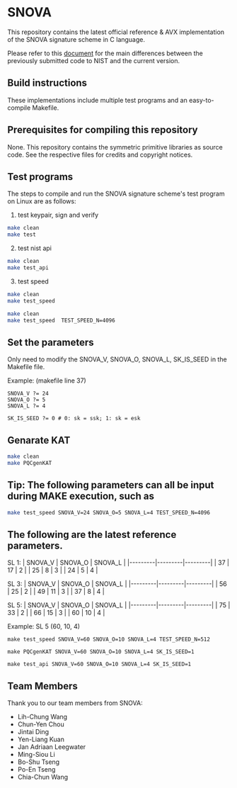 SNOVA
=======
This repository contains the latest official reference & AVX implementation of the SNOVA signature scheme in C language.

Please refer to this [document](./blob/main/doc/NIST_Submission_Source_Code_Differences_Document.md) for the main differences between the previously submitted code to NIST and the current version.


Build instructions
-------
These implementations include multiple test programs and an easy-to-compile Makefile.

Prerequisites for compiling this repository
-------
None.
This repository contains the symmetric primitive libraries as source code. See the respective files for credits and copyright notices.

Test programs
-------
The steps to compile and run the SNOVA signature scheme's test program on Linux are as follows:

1. test keypair, sign and verify
```bash
make clean
make test
```
2. test nist api
```bash
make clean
make test_api
```
3. test speed
```bash
make clean
make test_speed
```
```bash
make clean
make test_speed  TEST_SPEED_N=4096
```

Set the parameters
-------
Only need to modify the SNOVA_V, SNOVA_O, SNOVA_L, SK_IS_SEED in the Makefile file.

Example: (makefile line 37)
```make
SNOVA_V ?= 24
SNOVA_O ?= 5
SNOVA_L ?= 4

SK_IS_SEED ?= 0 # 0: sk = ssk; 1: sk = esk
```

Genarate KAT
-------
```bash
make clean
make PQCgenKAT
```

Tip: The following parameters can all be input during MAKE execution, such as
-------
```bash
make test_speed SNOVA_V=24 SNOVA_O=5 SNOVA_L=4 TEST_SPEED_N=4096
```

The following are the latest reference parameters.
-------

SL 1: 
| SNOVA_V | SNOVA_O | SNOVA_L |
|---------|---------|---------|
|      37 |      17 |       2 |
|      25 |       8 |       3 |
|      24 |       5 |       4 |

SL 3: 
| SNOVA_V | SNOVA_O | SNOVA_L |
|---------|---------|---------|
|      56 |      25 |       2 |
|      49 |      11 |       3 |
|      37 |       8 |       4 |

SL 5: 
| SNOVA_V | SNOVA_O | SNOVA_L |
|---------|---------|---------|
|      75 |      33 |       2 |
|      66 |      15 |       3 |
|      60 |      10 |       4 |


Example:
SL 5 (60, 10, 4)
```
make test_speed SNOVA_V=60 SNOVA_O=10 SNOVA_L=4 TEST_SPEED_N=512
```
```
make PQCgenKAT SNOVA_V=60 SNOVA_O=10 SNOVA_L=4 SK_IS_SEED=1
```
```
make test_api SNOVA_V=60 SNOVA_O=10 SNOVA_L=4 SK_IS_SEED=1
```


## Team Members

Thank you to our team members from SNOVA:

- Lih-Chung Wang
- Chun-Yen Chou
- Jintai Ding
- Yen-Liang Kuan
- Jan Adriaan Leegwater
- Ming-Siou Li
- Bo-Shu Tseng
- Po-En Tseng
- Chia-Chun Wang

